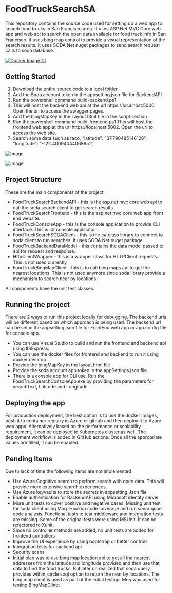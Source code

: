 # FoodTruckSearchSA
This repository contains the source code used for setting up a web app to search food trucks in San Francisco area. It uses ASP.Net MVC Core web app and web api to search the open data available for food truck info in San Francisco. It uses bing map control to provide a visual representation of the search results. It uses SODA Net nuget packages to send search request calls to soda database.

[![Docker Image CI](https://github.com/jjoy83/FoodTruckSearchSA/actions/workflows/docker-image.yml/badge.svg?branch=main)](https://github.com/jjoy83/FoodTruckSearchSA/actions/workflows/docker-image.yml)


## Getting Started
1. Download the entire source code to a local folder. 
2. Add the Soda account token in the appsetting.json file for BackendAPI
3. Run the powershell command build-backend.ps1
4. This will host the backend web api at the url https://localhost:5000. Open the url to access the swagger pages.
5. Add the bingMapKey in the Layout.html file in the script section
6. Run the powershell command build-frontend.ps1.This will host the frontend web app at the url https://localhost:5002. Open the url to access the web site.
7. Search some data such as taco, "latitude": "37.790485146128",   "longitude": "-122.40094044068951",

![image](https://user-images.githubusercontent.com/35704508/149718447-fcbfd84a-46da-491e-a0aa-ed393a60058f.png)

![image](https://user-images.githubusercontent.com/35704508/149812127-18d765a2-df8a-44cc-912a-09169a1c088c.png)


## Project Structure
These are the main components of the project

- FoodTruckSearchBackendAPI - this is the asp.net mvc core web api to call the soda search client to get search results.
- FoodTruckSearchFrontend - this is the asp.net mvc core web app front end website.
- FoodTruckConsoleApp - this is the console application to provide CLI interface. This is c# console application.
- FoodTruckSearchSODAClient - this is the c# class library to connect to soda client to run searches. It uses SODA Net nuget package
- FoodTruckBackendDataModel - this contains the data model passed to api for request and response.
- HttpClientWrapper - this is a wrapper class for HTTPClient requests. This is not used currently
- FoodTruckBingMapClient - this is to call bing maps api to get the nearest locations. This is not used anymore since soda library provide a mechanism to search near by locations.

All components have the unit test classes.

## Running the project
There are 2 ways to run this project locally for debugging. The backend urls will be different based on which approach is being used. The backend url can be set in the appsetting.json file for FrontEnd web app or app.config file for console app.
- You can use Visual Studio to build and run the frontend and backend api using IISExpress. 
- You can use the docker files for frontend and backend to run it using docker desktop
- Provide the bingMapKey in the layout.html file
- Provide the soda account app token in the appSettings.json file.
- There is a console app for CLI use. Run the FoodTruckSearchConsoleApp.exe by providing the parameters for searchText, Latitude and Longitude.

## Deploying the app
For production deployment, the best option is to use the docker images, push it to container registry in Azure or github and then deploy it to Azure web apps. Alternatively based on the performance or scalability requirement, it can be deployed to Kubernetes cluster as well. The deployment workflow is added in GitHub actions. Once all the appropriate values are filled, it can be enabled.


## Pending Items 
Due to lack of time the following items are not implemented
- Use Azure Cognitive search to perform search with open data. This will provide more extensive search experiences.
- Use Azure keyvaults to store the secrets in appsetting.Json file
- Enable authentication for BackendAPI using Microsoft identity server
- More unit tests to cover positive and negative cases. Missing unit test for soda client using Moq. Hookup code coverage and run sonar qube code analysis. Functional tests to test middleware and integration tests are missing. Some of the original tests were using MSUnit. It can be refactored to Xunit.
- Since no controller methods are added, no unit tests are added for frontend controllers
- Improve the UI experience by using bootstrap or better controls 
- Integration tests for backend api
- Security scans
- Initial plan was to use bing map location api to get all the nearest addresses from the latitude and longitude provided and then use that data to find the food trucks. But later on realized that soda query provides within_circle soql option to return the near by locations. The bing map client is used as part of the initial testing. Moq was used for testing BingMapClinet







